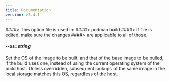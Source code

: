 ```yaml
---
title: Documentation
version: v5.4.1
---
```


####> This option file is used in:
####>   podman build
####> If file is edited, make sure the changes
####> are applicable to all of those.
#### **--os**=*string*

Set the OS of the image to be built, and that of the base image to be pulled, if the build uses one, instead of using the current operating system of the build host. Unless overridden, subsequent lookups of the same image in the local storage matches this OS, regardless of the host.
